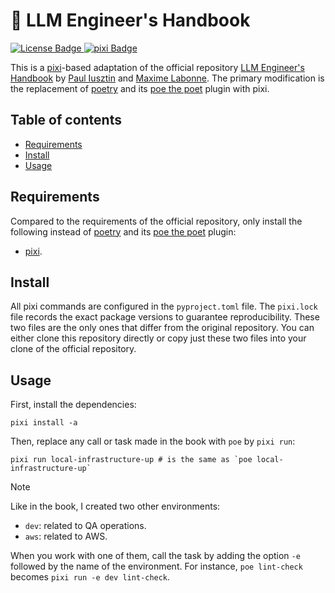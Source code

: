 # 👷 LLM Engineer's Handbook
<p>
  <a href="https://github.com/pabroux/unvX/blob/master/LICENSE">
    <picture>
      <img src="https://img.shields.io/github/license/pabroux/unvX.svg?label=Licence" alt="License Badge">
    </picture>
  </a>
  <a href="https://pixi.sh">
    <picture>
      <img src="https://img.shields.io/endpoint?url=https://raw.githubusercontent.com/prefix-dev/pixi/main/assets/badge/v0.json" alt="pixi Badge">
    </picture>
  </a>
</p>


This is a [pixi](https://pixi.sh)-based adaptation of the official repository [LLM Engineer's Handbook](https://github.com/PacktPublishing/LLM-Engineers-Handbook) by [Paul Iusztin](https://github.com/iusztinpaul) and [Maxime Labonne](https://github.com/mlabonne). The primary modification is the replacement of [poetry](https://github.com/python-poetry/poetry) and its [poe the poet](https://github.com/nat-n/poethepoet) plugin with pixi.

## Table of contents

- [Requirements](#requirements)
- [Install](#install)
- [Usage](#usage)

## Requirements

Compared to the requirements of the official repository, only install the following instead of [poetry](https://github.com/python-poetry/poetry) and its [poe the poet](https://github.com/nat-n/poethepoet) plugin:

- [pixi](https://pixi.sh).

## Install

All pixi commands are configured in the `pyproject.toml` file. The `pixi.lock` file records the exact package versions to guarantee reproducibility. These two files are the only ones that differ from the original repository. You can either clone this repository directly or copy just these two files into your clone of the official repository.

## Usage

First, install the dependencies:
```shell
pixi install -a
```

Then, replace any call or task made in the book with `poe` by `pixi run`:
```shell
pixi run local-infrastructure-up # is the same as `poe local-infrastructure-up`
```

> [!NOTE]
> Like in the book, I created two other environments:
> - `dev`: related to QA operations.
> - `aws`: related to AWS.
>
> When you work with one of them, call the task by adding the option `-e` followed by the name of the environment. For instance, `poe lint-check` becomes `pixi run -e dev lint-check`.



